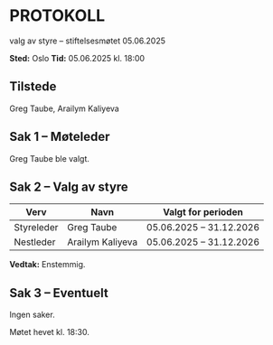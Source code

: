 # PROTOKOLL

valg av styre – stiftelsesmøtet 05.06.2025

**Sted:** Oslo
**Tid:** 05.06.2025 kl. 18:00

## Tilstede

Greg Taube, Arailym Kaliyeva

## Sak 1 – Møteleder

Greg Taube ble valgt.

## Sak 2 – Valg av styre

| Verv | Navn | Valgt for perioden |
|------|------|-------------------|
| Styreleder | Greg Taube | 05.06.2025 – 31.12.2026 |
| Nestleder | Arailym Kaliyeva | 05.06.2025 – 31.12.2026 |

**Vedtak:** Enstemmig.

## Sak 3 – Eventuelt

Ingen saker.

Møtet hevet kl. 18:30.
